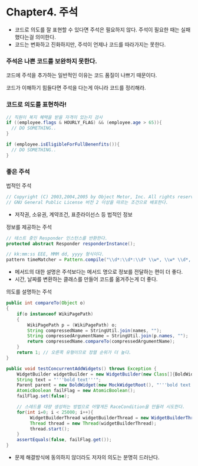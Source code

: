 # Chapter4. 주석

 - 코드로 의도를 잘 표현할 수 있다면 주석은 필요하지 않다. 주석이 필요한 때는 실패했다는걸 의미한다.
 - 코드는 변화하고 진화하지만, 주석이 언제나 코드를 따라가지는 못한다.

### 주석은 나쁜 코드를 보완하지 못한다.

코드에 주석을 추가하는 일반적인 이유는 코드 품질이 나쁘기 때문이다.

코드가 이해하기 힘들다면 주석을 다는게 아니라 코드를 정리해라.

### 코드로 의도를 표현하라!

```java
// 직원이 복지 혜택을 받을 자격이 있는지 검사
if ((employee.flags & HOURLY_FLAG) && (employee.age > 65)){
  // DO SOMETHING..
}

if (employee.isEligibleForFullBenenfits()){
  // DO SOMETHING..
}
```

### 좋은 주석

법적인 주석
```java
// Copyright (C) 2003,2004,2005 by Object Metor, Inc. All rights reserved.
// GNU General Public License 버전 2 이상을 따르는 조건으로 배포한다.   
```
- 저작권, 소유권, 계약조건, 표준라이선스 등 법적인 정보

정보를 제공하는 주석
```java
// 테스트 중인 Responder 인스턴스를 반환한다.
protected abstract Responder responderInstance();

// kk:mm:ss EEE, MMM dd, yyyy 형식이다.   
pattern timeMatcher = Pattern.compile("\\d*:\\d*:\\d* \\w*, \\w* \\d*, \\d*"); 
```
- 메서드의 대한 설명은 주석보다는 메서드 명으로 정보를 전달하는 편이 더 좋다.
- 시간, 날짜를 변환하는 클래스를 만들어 코드를 옮겨주는게 더 좋다.

의도를 설명하는 주석
```java
public int compareTo(Object o)
{
    if(o instanceof WikiPagePath)
    {
        WikiPagePath p = (WikiPagePath) o;
        String compressedName = StringUtil.join(names, "");
        String compressedArgumentName = StringUtil.join(p.names, "");
        return compressedName.compareTo(compressedArgumentName);
    }
    return 1; // 오른쪽 유형이므로 정렬 순위가 더 높다.
}
```
```java
public void testConcurrentAddWidgets() throws Exception {
    WidgetBuilder widgetBuilder = new WidgetBuilder(new Class[]{BoldWidget.class});
    String text = "'''bold text'''";
    Parent parent = new BoldWidget(new MockWidgetRoot(), "'''bold text'''");
    AtomicBoolean failFlag = new AtomicBoolean();
    failFlag.set(false);

    // 스레드를 대량 생성하는 방법으로 어떻게든 RaceCondition을 만들려 시도한다.  
    for(int i=0; i < 25000; i++){
         WidgetBuilderThread widgetBuilderThread = new WidgetBuilderThread(widgetBuilderThread, text, parent, failFlag);
         Thread thread = new Thread(widgetBuilderThread);
         thread.start();
    }
    assertEquals(false, failFlag.get());
}
```
- 문제 해결방식에 동의하지 않더라도 저자의 의도는 분명히 드러난다.
